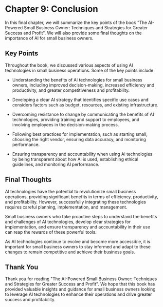 Chapter 9: Conclusion
=====================

In this final chapter, we will summarize the key points of the book "The AI-Powered Small Business Owner: Techniques and Strategies for Greater Success and Profit". We will also provide some final thoughts on the importance of AI for small business owners.

Key Points
----------

Throughout the book, we discussed various aspects of using AI technologies in small business operations. Some of the key points include:

* Understanding the benefits of AI technologies for small business owners, including improved decision-making, increased efficiency and productivity, and greater competitiveness and profitability.

* Developing a clear AI strategy that identifies specific use cases and considers factors such as budget, resources, and existing infrastructure.

* Overcoming resistance to change by communicating the benefits of AI technologies, providing training and support to employees, and involving employees in the decision-making process.

* Following best practices for implementation, such as starting small, choosing the right vendor, ensuring data accuracy, and monitoring performance.

* Ensuring transparency and accountability when using AI technologies by being transparent about how AI is used, establishing ethical guidelines, and monitoring AI performance.

Final Thoughts
--------------

AI technologies have the potential to revolutionize small business operations, providing significant benefits in terms of efficiency, productivity, and profitability. However, successfully integrating these technologies requires careful planning, implementation, and management.

Small business owners who take proactive steps to understand the benefits and challenges of AI technologies, develop clear strategies for implementation, and ensure transparency and accountability in their use can reap the rewards of these powerful tools.

As AI technologies continue to evolve and become more accessible, it is important for small business owners to stay informed and adapt to these changes to remain competitive and achieve their business goals.

Thank You
---------

Thank you for reading "The AI-Powered Small Business Owner: Techniques and Strategies for Greater Success and Profit". We hope that this book has provided valuable insights and guidance for small business owners looking to leverage AI technologies to enhance their operations and drive greater success and profitability.
